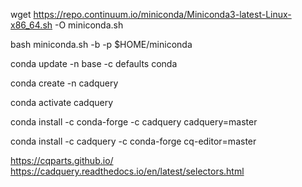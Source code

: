 

wget https://repo.continuum.io/miniconda/Miniconda3-latest-Linux-x86_64.sh -O miniconda.sh

bash miniconda.sh -b -p $HOME/miniconda

conda update -n base -c defaults conda

conda create -n cadquery

conda activate cadquery

conda install -c conda-forge -c cadquery cadquery=master

conda install -c cadquery -c conda-forge cq-editor=master


https://cqparts.github.io/
https://cadquery.readthedocs.io/en/latest/selectors.html
